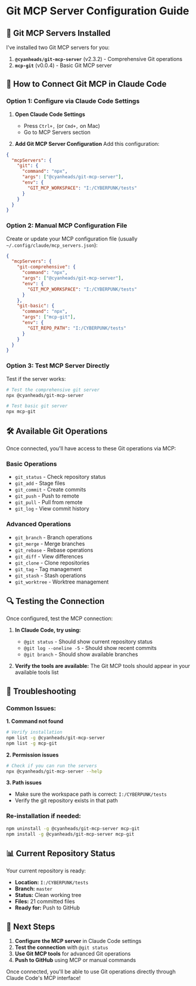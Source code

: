 # Git MCP Server Configuration Guide

## 🚀 Git MCP Servers Installed

I've installed two Git MCP servers for you:

1. **`@cyanheads/git-mcp-server`** (v2.3.2) - Comprehensive Git operations
2. **`mcp-git`** (v0.0.4) - Basic Git MCP server

## 🔧 How to Connect Git MCP in Claude Code

### Option 1: Configure via Claude Code Settings

1. **Open Claude Code Settings**
   - Press `Ctrl+,` (or `Cmd+,` on Mac)
   - Go to MCP Servers section

2. **Add Git MCP Server Configuration**
   Add this configuration:

```json
{
  "mcpServers": {
    "git": {
      "command": "npx",
      "args": ["@cyanheads/git-mcp-server"],
      "env": {
        "GIT_MCP_WORKSPACE": "I:/CYBERPUNK/tests"
      }
    }
  }
}
```

### Option 2: Manual MCP Configuration File

Create or update your MCP configuration file (usually `~/.config/claude/mcp_servers.json`):

```json
{
  "mcpServers": {
    "git-comprehensive": {
      "command": "npx",
      "args": ["@cyanheads/git-mcp-server"],
      "env": {
        "GIT_MCP_WORKSPACE": "I:/CYBERPUNK/tests"
      }
    },
    "git-basic": {
      "command": "npx", 
      "args": ["mcp-git"],
      "env": {
        "GIT_REPO_PATH": "I:/CYBERPUNK/tests"
      }
    }
  }
}
```

### Option 3: Test MCP Server Directly

Test if the server works:

```bash
# Test the comprehensive git server
npx @cyanheads/git-mcp-server

# Test basic git server  
npx mcp-git
```

## 🛠 Available Git Operations

Once connected, you'll have access to these Git operations via MCP:

### Basic Operations
- `git_status` - Check repository status
- `git_add` - Stage files
- `git_commit` - Create commits
- `git_push` - Push to remote
- `git_pull` - Pull from remote
- `git_log` - View commit history

### Advanced Operations
- `git_branch` - Branch operations
- `git_merge` - Merge branches
- `git_rebase` - Rebase operations
- `git_diff` - View differences
- `git_clone` - Clone repositories
- `git_tag` - Tag management
- `git_stash` - Stash operations
- `git_worktree` - Worktree management

## 🔍 Testing the Connection

Once configured, test the MCP connection:

1. **In Claude Code, try using:**
   - `@git status` - Should show current repository status
   - `@git log --oneline -5` - Should show recent commits
   - `@git branch` - Should show available branches

2. **Verify the tools are available:**
   The Git MCP tools should appear in your available tools list

## 🚨 Troubleshooting

### Common Issues:

**1. Command not found**
```bash
# Verify installation
npm list -g @cyanheads/git-mcp-server
npm list -g mcp-git
```

**2. Permission issues**
```bash
# Check if you can run the servers
npx @cyanheads/git-mcp-server --help
```

**3. Path issues**
- Make sure the workspace path is correct: `I:/CYBERPUNK/tests`
- Verify the git repository exists in that path

### Re-installation if needed:
```bash
npm uninstall -g @cyanheads/git-mcp-server mcp-git
npm install -g @cyanheads/git-mcp-server mcp-git
```

## 📊 Current Repository Status

Your current repository is ready:
- **Location:** `I:/CYBERPUNK/tests`
- **Branch:** `master`  
- **Status:** Clean working tree
- **Files:** 21 committed files
- **Ready for:** Push to GitHub

## 🎯 Next Steps

1. **Configure the MCP server** in Claude Code settings
2. **Test the connection** with `@git status` 
3. **Use Git MCP tools** for advanced Git operations
4. **Push to GitHub** using MCP or manual commands

Once connected, you'll be able to use Git operations directly through Claude Code's MCP interface!